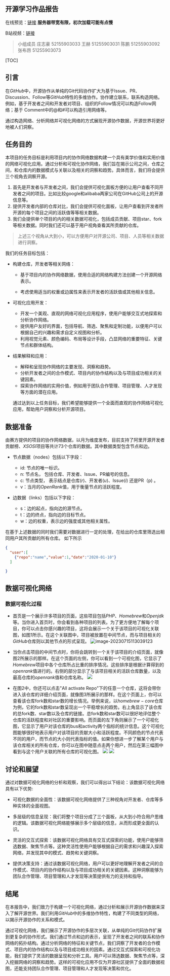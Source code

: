 ## 开源学习作品报告

在线预览：[链接](http://106.75.239.46:5174) **服务器带宽有限，初次加载可能有点慢**

B站视频：[链接](https://www.bilibili.com/video/BV1JV4y1b7nM/?share_source=copy_web&vd_source=60573de84ad2af78ce8acc6c7ab219c8)
> 小组成员
> 庄志豪 52155903033
> 王赫 51255903031
> 陈鹏 51255903092
> 张布昂 51255903073
>
> 

[TOC]


##  引言

在$GitHub$中，开源协作从单纯的Git代码协作扩大为基于Issue、PR、Discussion、Follow等$GitHub$特性的多维协作。协作建立联系，联系构造网络。例如，基于开发者之间和开发者对项目、组织的Follow情况可以构造Follow网络；基于 Comment中的@和#可以构造引用网络等。

通过构造网络、分析网络并可视化网络的方式展现开源协作数据，开源世界将更好地被人们洞察。

## 任务目的

​	本项目的任务目标是利用项目内的协作网络数据构建一个具有美学价值和实用价值的网络可视化应用。通过分析和可视化协作网络，我们旨在揭示公司之间，仓库之间，和仓库内的数据模式与关联以及相关的洞察和趋势。具体而言，我们将会提供三个视角去洞察开源。
1. 首先是开发者与开发者之间，我们会提供可视化面板方便的让用户查看不同开发者之间的项目。比如比较google和alibaba两家公司在GitHub公司上的开源信息等。
2. 提供开发者内部的仓库对比，我们会提供可视化面板，让用户查看到开发者所开源的每个项目之间的活跃值等等相关数据。
3. 我们会提供单个项目的内的相关数据可视化，包括成员贡献、项目star、fork等相关数据。同时我们还可以基于用户视角查看其所贡献的仓库。

> 上述三个视角从大到小，可以方便用户对开源公司、项目、人员等相关数据进行洞察。
> 
我们的任务目标包括：

- 构建仓库，开发者等相关网络：

  - 基于项目内的协作网络数据，使用合适的网络构建方法创建一个开源网络表示。

  - 考虑使用适当的权重或边属性来表示开发者的活跃值或其他相关信息。


- 可视化应用开发：

  - 开发一个美观、直观的网络可视化应用程序，使用户能够交互式地探索和分析协作网络。
  - 提供用户友好的界面，包括导航、筛选、聚焦和定制功能，以便用户可以根据自己的兴趣和需求自定义视图和分析。
  - 利用视觉元素、颜色编码、布局等设计手段，凸显网络的重要特征、关键节点和群体结构。

- 结果解释和应用：

  - 解释和呈现协作网络的主要发现、洞察和趋势。
  - 分析开发者之间的合作模式、项目内的协作结构以及与项目成功相关的关键因素。
  - 探索协作网络的实用价值，例如用于团队合作管理、项目管理、人才发现等方面的潜在应用。

  通过达到以上任务目标，我们希望能够提供一个全面而直观的协作网络可视化应用，帮助用户洞察和分析开源项目。

## 数据准备

​	由赛方提供的项目的协作网络数据，以月为维度发布，目前支持了阿里开源开发者贡献榜、$XSOSI$项目等共计73个仓库的数据。其中数据类型包含节点和边。

- 节点数据（nodes）包括以下字段：
  - id:  节点的唯一标识。
  - n: 节点名， 包括仓库、开发者、Issue、PR编号的信息。
  - c:  节点类型， 表示结点是仓库$(r)$、开发者$(u)$、Issue$(i)$  还是PR（p) 。
  - v：当月的$OpenRank$值，用于衡量节点的活跃程度。

- 边数据（links）包括以下字段：
  - s：边的起点，指向边的源节点。
  - t：边的终点，指向边的目标节点。
  - w：边的权重，表示边的强度或其他相关属性。


在基于上述数据的同时我们需要对数据进行一定的处理，在给出的仓库里筛选出相同用户其所贡献的所有仓库。
如下所示
```json
{
  "user":[
    {"repo":"name","value":1,"date":"2020-01-10"}
  ]

}

```

## 数据可视化网络

### 数据可视化过程

- 首页是一个展示许多项目的页面，这些项目包括$PHP$、$Homebrew$和$Openjdk$等。当你进入首页时，你会看到各种项目的列表。为了更方便地了解每个项目，你可以点击你感兴趣的项目，这将会展示一个关于该项目的可视化关联图，如图1所示。在这个关联图中，项目被放置在中间节点，而与项目相关的$GitHub$仓库则以其他节点的形式呈现。
  ![image-20230715113039123](./imgs/1.png)

- 当你点击项目的中间节点时，你将会跳转到一个关于该项目的介绍页面，就像图2所展示的那样。在这个页面的左侧，你可以看到一个可视化图，它显示了$Homebrew$项目中各个仓库所占比重的排序情况。这些排序是根据计算得到的$openrank$值进行的。右侧的部分显示了与该项目相关的活跃仓库数量，以及最高仓库的$openrank$值和仓库名称。
  ![](./imgs/2.png)

- 在图2中，你还可以点击"All activate Repo"下的任意一个仓库，这将会带你进入该仓库的详细介绍页面，就像图3所展示的那样。在这个页面上，你可以查看该仓库fork数和star数的增长情况。举例来说，以$homebrew-core$仓库为例，它的fork数和star数呈现出一个平稳增长的趋势。右上角显示了该仓库的总fork数、star数以及仓库的链接。总fork数和star数可以很好地评估整个仓库的活跃程度和对社区的重要影响。而页面的左下角则展示了一个可视化图，它显示了用户对该仓库的bus和activity两个指标的统计信息。这个可视化图能够很好地表示用户对该项目的贡献大小和活跃程度。不同颜色的节点代表不同的用户，而节点的大小则代表指标的值。如果你想进一步了解某个用户与该仓库相关的所有仓库，你可以在图中随意点击两个用户，然后在第三幅图中看到与这个用户关联的所有仓库的可视化图。
  ![](./imgs/3.png)
  ![](./imgs/4.png)


  




## 讨论和展望

通过对数据可视化网络的分析和观察，我们可以得出以下结论：该数据可视化网络具有以下优势:

- 可视化数据的全面性：该数据可视化网络提供了三种视角对开发者、仓库等多种实体的全面视图。

- 多层级的信息呈现：我们将整个项目分成了三个面板，从大到小符合用户思维的逻辑。该数据可视化网络能够展示多个层级的信息，从而形成更全面的认识。

- 灵活的交互式探索：该数据可视化网络具有交互式探索的功能，使用户能够筛选数据、聚焦节点等。这种灵活性使用户能够根据自己的需求和兴趣深入探索网络，并发现其中的模式、趋势和关键洞察。

- 提供决策支持：通过该数据可视化网络，用户可以更好地理解开发者之间的合作模式、项目内的协作结构以及与项目成功相关的关键因素。这种洞察能够为团队合作管理、项目管理和人才发现等决策提供有力的支持和指导。



## 结尾

​	在本报告中，我们致力于构建一个可视化网络，通过分析和展示开源协作数据来深入了解开源世界。我们利用$GitHub$中的多维协作特性，构建了不同类型的网络，以揭示开源协作的关系和模式。

​	通过可视化网络，我们展示了开源协作的多层次关联，从单纯的Git代码协作扩展到更复杂的协作形式。我们通过节点和边的表示，呈现了开发者之间的联系和协作网络的拓扑结构。通过分析网络的特征和关键节点，我们洞察了开发者的合作模式、项目内的协作结构以及与项目成功相关的因素。通过交互式探索和可视化功能，我们提供了灵活的数据呈现和分析工具。用户可以筛选数据、聚焦节点等，深入挖掘网络的洞察和趋势。这样的可视化应用不仅为开源社区提供了全面的数据视图，还能支持团队合作管理、项目管理和人才发现等决策和优化。






